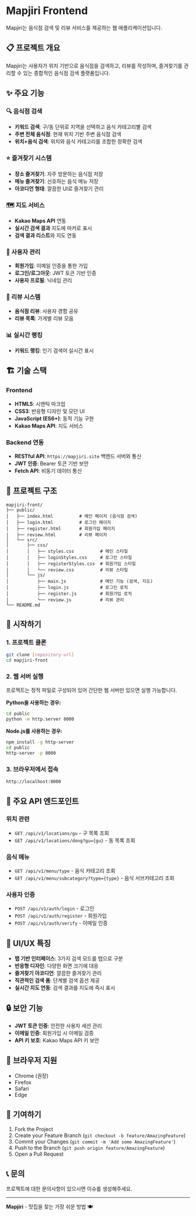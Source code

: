 # Mapjiri Frontend

Mapjiri는 음식점 검색 및 리뷰 서비스를 제공하는 웹 애플리케이션입니다.

## 📋 프로젝트 개요

Mapjiri는 사용자가 위치 기반으로 음식점을 검색하고, 리뷰를 작성하며, 즐겨찾기를 관리할 수 있는 종합적인 음식점 검색 플랫폼입니다.

## ✨ 주요 기능

### 🔍 음식점 검색
- **키워드 검색**: 구/동 단위로 지역을 선택하고 음식 카테고리별 검색
- **주변 전체 음식점**: 현재 위치 기반 주변 음식점 검색
- **위치+음식 검색**: 위치와 음식 카테고리를 조합한 정확한 검색

### ⭐ 즐겨찾기 시스템
- **장소 즐겨찾기**: 자주 방문하는 음식점 저장
- **메뉴 즐겨찾기**: 선호하는 음식 메뉴 저장
- **아코디언 형태**: 깔끔한 UI로 즐겨찾기 관리

### 🗺️ 지도 서비스
- **Kakao Maps API** 연동
- **실시간 검색 결과** 지도에 마커로 표시
- **검색 결과 리스트**와 지도 연동

### 👤 사용자 관리
- **회원가입**: 이메일 인증을 통한 가입
- **로그인/로그아웃**: JWT 토큰 기반 인증
- **사용자 프로필**: 닉네임 관리

### 📝 리뷰 시스템
- **음식점 리뷰**: 사용자 경험 공유
- **리뷰 목록**: 가게별 리뷰 모음

### 📊 실시간 랭킹
- **키워드 랭킹**: 인기 검색어 실시간 표시

## 🏗️ 기술 스택

### Frontend
- **HTML5**: 시맨틱 마크업
- **CSS3**: 반응형 디자인 및 모던 UI
- **JavaScript (ES6+)**: 동적 기능 구현
- **Kakao Maps API**: 지도 서비스

### Backend 연동
- **RESTful API**: `https://mapjiri.site` 백엔드 서버와 통신
- **JWT 인증**: Bearer 토큰 기반 보안
- **Fetch API**: 비동기 데이터 통신

## 📁 프로젝트 구조

```
mapjiri-front/
├── public/
│   ├── index.html          # 메인 페이지 (음식점 검색)
│   ├── login.html          # 로그인 페이지
│   ├── register.html       # 회원가입 페이지
│   ├── review.html         # 리뷰 페이지
│   └── src/
│       ├── css/
│       │   ├── styles.css          # 메인 스타일
│       │   ├── loginStyles.css     # 로그인 스타일
│       │   ├── registerStyles.css  # 회원가입 스타일
│       │   └── review.css          # 리뷰 스타일
│       └── js/
│           ├── main.js             # 메인 기능 (검색, 지도)
│           ├── login.js            # 로그인 로직
│           ├── register.js         # 회원가입 로직
│           └── review.js           # 리뷰 관리
└── README.md
```

## 🚀 시작하기

### 1. 프로젝트 클론
```bash
git clone [repository-url]
cd mapjiri-front
```

### 2. 웹 서버 실행
프로젝트는 정적 파일로 구성되어 있어 간단한 웹 서버만 있으면 실행 가능합니다.

**Python을 사용하는 경우:**
```bash
cd public
python -m http.server 8000
```

**Node.js를 사용하는 경우:**
```bash
npm install -g http-server
cd public
http-server -p 8000
```

### 3. 브라우저에서 접속
```
http://localhost:8000
```

## 🔧 주요 API 엔드포인트

### 위치 관련
- `GET /api/v1/locations/gu` - 구 목록 조회
- `GET /api/v1/locations/dong?gu={gu}` - 동 목록 조회

### 음식 메뉴
- `GET /api/v1/menu/type` - 음식 카테고리 조회
- `GET /api/v1/menu/subcategory?type={type}` - 음식 서브카테고리 조회

### 사용자 인증
- `POST /api/v1/auth/login` - 로그인
- `POST /api/v1/auth/register` - 회원가입
- `POST /api/v1/auth/verify` - 이메일 인증

## 🎨 UI/UX 특징

- **탭 기반 인터페이스**: 3가지 검색 모드를 탭으로 구분
- **반응형 디자인**: 다양한 화면 크기에 대응
- **즐겨찾기 아코디언**: 깔끔한 즐겨찾기 관리
- **직관적인 검색 폼**: 단계별 검색 옵션 제공
- **실시간 지도 연동**: 검색 결과를 지도에 즉시 표시

## 🔒 보안 기능

- **JWT 토큰 인증**: 안전한 사용자 세션 관리
- **이메일 인증**: 회원가입 시 이메일 검증
- **API 키 보호**: Kakao Maps API 키 보안

## 📱 브라우저 지원

- Chrome (권장)
- Firefox
- Safari
- Edge

## 🤝 기여하기

1. Fork the Project
2. Create your Feature Branch (`git checkout -b feature/AmazingFeature`)
3. Commit your Changes (`git commit -m 'Add some AmazingFeature'`)
4. Push to the Branch (`git push origin feature/AmazingFeature`)
5. Open a Pull Request


## 📞 문의

프로젝트에 대한 문의사항이 있으시면 이슈를 생성해주세요.

---

**Mapjiri** - 맛집을 찾는 가장 쉬운 방법 🍽️
